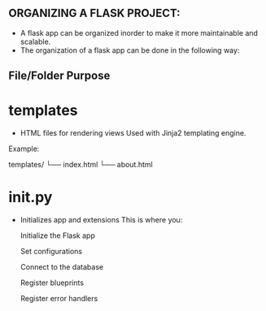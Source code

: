 ## ORGANIZING A FLASK PROJECT:
- A flask app can be organized inorder to make it more maintainable and scalable.
- The organization of a flask app can be done in the following way:

## File/Folder	Purpose
# templates 
- HTML files for rendering views
Used with Jinja2 templating engine.

Example:

templates/
  └── index.html
    └── about.html

# __init__.py	
- Initializes app and extensions
This is where you:

    Initialize the Flask app

    Set configurations

    Connect to the database

    Register blueprints

    Register error handlers